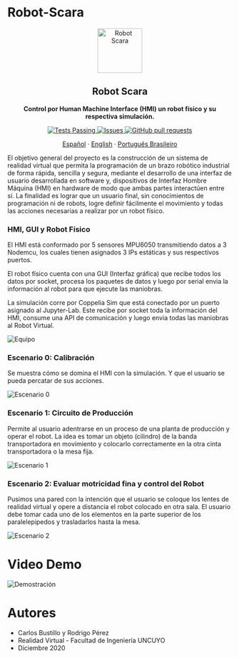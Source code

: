 # Robot-Scara

<p align="center">
 <img width="100px" src="https://github.com/cabustillo13/Robot-Scara/blob/main/Recursos/robot.svg" align="center" alt="Robot Scara" />
 <h2 align="center">Robot Scara</h2>
 <p align="center"><b>Control por Human Machine Interface (HMI) un robot físico y su respectiva simulación.</b></p>

</p>
  <p align="center">
    <a href="https://github.com/cabustillo13/Robot-Scara/actions/new">
      <img alt="Tests Passing" src="https://github.com/anuraghazra/github-readme-stats/workflows/Test/badge.svg" />
    </a>
        <a href="https://github.com/cabustillo13/Robot-Scara/issues">
      <img alt="Issues" src="https://img.shields.io/github/issues/cabustillo13/Robot-Scara?color=0088ff" />
    </a>
    <a href="https://github.com/cabustillo13/Robot-Scara/pulls">
      <img alt="GitHub pull requests" src="https://img.shields.io/github/issues-pr/cabustillo13/Robot-Scara?color=0088ff" />
    </a>
    <br />
    <p align="center">
    <a href="https://github.com/cabustillo13/Robot-Scara/blob/master/README.md">Español</a>
    ·
    <a href="https://github.com/cabustillo13/Robot-Scara/blob/main/Traducciones/English.md">English</a>
    ·
    <a href="https://github.com/cabustillo13/Robot-Scara/blob/main/Traducciones/Portugu%C3%AAs%20Brasileiro.md">Português Brasileiro</a>
  </p>
</p>

El objetivo general del proyecto es la construcción de un sistema de realidad virtual que permita la programación de un brazo robótico industrial de forma rápida, sencilla y segura, mediante el desarrollo de una interfaz de usuario desarrollada en software y, dispositivos de Interfaz Hombre Máquina (HMI) en hardware de modo que ambas partes interactúen entre sí. La finalidad es lograr que un usuario final, sin conocimientos de programación ni de robots, logre definir fácilmente el movimiento y todas las acciones necesarias a realizar por un robot físico.

### HMI, GUI y Robot Físico

El HMI está conformado por 5 sensores MPU6050 transmitiendo datos a 3 Nodemcu, los cuales tienen asignados 3 IPs estáticas y sus respectivos puertos.

El robot físico cuenta con una GUI (Interfaz gráfica) que recibe todos los datos por socket, procesa los paquetes de datos y luego por serial envia la información al robot para que ejecute las maniobras.

La simulación corre por Coppelia Sim que está conectado por un puerto asignado al Jupyter-Lab. Este recibe por socket toda la información del HMI, consume una API de comunicación y luego envia todas las maniobras al Robot Virtual.

![Equipo](https://github.com/cabustillo13/Robot-Scara/blob/main/Recursos/equipo.png)


### Escenario 0: Calibración 

Se muestra cómo se domina el HMI con la simulación. Y que el usuario se pueda percatar de sus acciones.

![Escenario 0](https://github.com/cabustillo13/Robot-Scara/blob/main/Recursos/escenario0.png)


### Escenario 1: Circuito de Producción

Permite al usuario adentrarse en un proceso de una planta de producción y operar el robot. La idea es tomar un objeto (cilindro) de la banda transportadora en movimiento y colocarlo correctamente en la otra cinta transportadora o la mesa fija. 

![Escenario 1](https://github.com/cabustillo13/Robot-Scara/blob/main/Recursos/escenario1.png)

### Escenario 2: Evaluar motricidad fina y control del Robot

Pusimos una pared con la intención que el usuario se coloque los lentes de realidad virtual y opere a distancia el robot colocado en otra sala. El usuario debe tomar cada uno de los elementos en la parte superior de los paralelepipedos y trasladarlos hasta la mesa.

![Escenario 2](https://github.com/cabustillo13/Robot-Scara/blob/main/Recursos/escenario2.png)

# Video Demo

![Demostración](https://github.com/cabustillo13/Robot-Scara/blob/main/Recursos/videoDemo.gif)

# Autores

- Carlos Bustillo y Rodrigo Pérez
- Realidad Virtual - Facultad de Ingeniería UNCUYO
- Diciembre 2020
